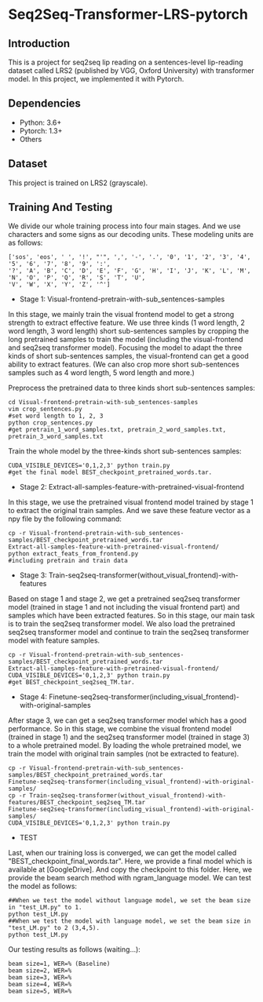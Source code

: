 # Seq2Seq-Transformer-LRS-pytorch
Introduction
----
This is a project for seq2seq lip reading on a sentences-level lip-reading dataset called LRS2 (published by VGG, Oxford University) with 
transformer model. In this project, we implemented it with Pytorch.

Dependencies
----
* Python: 3.6+
* Pytorch: 1.3+
* Others

Dataset
----
This project is trained on LRS2 (grayscale).

Training And Testing
----
We divide our whole training process into four main stages. And we use characters and some signs as our 
decoding units. These modeling units are as follows:
```
['sos', 'eos', ' ', '!', "'", ',', '-', '.', '0', '1', '2', '3', '4', '5', '6', '7', '8', '9', ':', 
'?', 'A', 'B', 'C', 'D', 'E', 'F', 'G', 'H', 'I', 'J', 'K', 'L', 'M', 'N', 'O', 'P', 'Q', 'R', 'S', 'T', 'U', 
'V', 'W', 'X', 'Y', 'Z', '^']
```
* Stage 1: Visual-frontend-pretrain-with-sub_sentences-samples

In this stage, we mainly train the visual frontend model to get a strong strength to 
extract effective feature. We use three kinds (1 word length, 2 word length, 3 word length) 
short sub-sentences samples by cropping the long pretrained samples to train the 
model (including the visual-frontend and seq2seq transformer model).
Focusing the model to adapt the three kinds of short sub-sentences samples, the 
visual-frontend can get a good ability to extract features. 
(We can also crop more short sub-sentences samples such as 4 word length, 5 word length and more.)

Preprocess the pretrained data to three kinds short sub-sentences samples:
```
cd Visual-frontend-pretrain-with-sub_sentences-samples
vim crop_sentences.py
#set word length to 1, 2, 3
python crop_sentences.py
#get pretrain_1_word_samples.txt, pretrain_2_word_samples.txt, pretrain_3_word_samples.txt
```

Train the whole model by the three-kinds short sub-sentences samples:
```
CUDA_VISIBLE_DEVICES='0,1,2,3' python train.py
#get the final model BEST_checkpoint_pretrained_words.tar.
```
* Stage 2: Extract-all-samples-feature-with-pretrained-visual-frontend

In this stage, we use the pretrained visual frontend model trained by stage 1 to extract 
the original train samples. And we save these feature vector as a npy file by the following 
command:
```
cp -r Visual-frontend-pretrain-with-sub_sentences-samples/BEST_checkpoint_pretrained_words.tar 
Extract-all-samples-feature-with-pretrained-visual-frontend/
python extract_feats_from_frontend.py
#including pretrain and train data
``` 
* Stage 3: Train-seq2seq-transformer(without_visual_frontend)-with-features

Based on stage 1 and stage 2, we get a pretrained seq2seq transformer model 
(trained in stage 1 and not including the visual frontend part)
and samples which have been extracted features.
So in this stage, our main task is to train the seq2seq transformer model.
We also load the pretrained seq2seq transformer model and continue to train the seq2seq 
transformer model with feature samples.
```
cp -r Visual-frontend-pretrain-with-sub_sentences-samples/BEST_checkpoint_pretrained_words.tar 
Extract-all-samples-feature-with-pretrained-visual-frontend/
CUDA_VISIBLE_DEVICES='0,1,2,3' python train.py
#get BEST_checkpoint_seq2seq_TM.tar.
```
* Stage 4: Finetune-seq2seq-transformer(including_visual_frontend)-with-original-samples

After stage 3, we can get a seq2seq transformer model which has a good performance. So in this 
stage, we combine the visual frontend model (trained in stage 1) and the seq2seq transformer model 
(trained in stage 3) to a whole pretrained model. By loading the whole pretrained model, we train the model with 
original train samples (not be extracted to feature).
```
cp -r Visual-frontend-pretrain-with-sub_sentences-samples/BEST_checkpoint_pretrained_words.tar 
Finetune-seq2seq-transformer(including_visual_frontend)-with-original-samples/
cp -r Train-seq2seq-transformer(without_visual_frontend)-with-features/BEST_checkpoint_seq2seq_TM.tar
Finetune-seq2seq-transformer(including_visual_frontend)-with-original-samples/
CUDA_VISIBLE_DEVICES='0,1,2,3' python train.py
```
* TEST

Last, when our training loss is converged, we can get the model called "BEST_checkpoint_final_words.tar".
Here, we provide a final model which is available at [GoogleDrive].
And copy the checkpoint to this folder. Here, we provide the beam search method with ngram_language model.
We can test the model as follows:
```
##When we test the model without language model, we set the beam size in "test_LM.py" to 1.
python test_LM.py
##When we test the model with language model, we set the beam size in "test_LM.py" to 2 (3,4,5).
python test_LM.py
```
Our testing results as follows (waiting...):
```
beam size=1, WER=% (Baseline)
beam size=2, WER=%
beam size=3, WER=%
beam size=4, WER=%
beam size=5, WER=%
```


 
